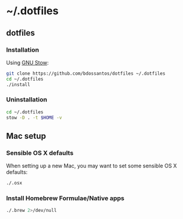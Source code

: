# ~/.dotfiles

## dotfiles

### Installation

Using [GNU Stow](http://www.gnu.org/software/stow/):

```bash
git clone https://github.com/bdossantos/dotfiles ~/.dotfiles
cd ~/.dotfiles
./install
```

### Uninstallation

```bash
cd ~/.dotfiles
stow -D . -t $HOME -v
```

## Mac setup

### Sensible OS X defaults

When setting up a new Mac, you may want to set some sensible OS X defaults:

```bash
./.osx
```

### Install Homebrew Formulae/Native apps

```bash
./.brew 2>/dev/null
```
